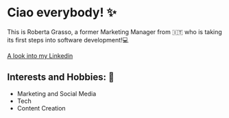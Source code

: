 # Ciao everybody! :sparkles:

This is Roberta Grasso, a former Marketing Manager from :it: who is taking its first steps into software development!💻

[A look into my Linkedin](https://www.linkedin.com/in/roberta-grasso-40b940172/)

## Interests and Hobbies: 🌱
- Marketing and Social Media
-  Tech
-  Content Creation

